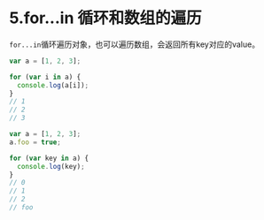 # 5.for...in 循环和数组的遍历

`for...in`循环遍历对象，也可以遍历数组，会返回所有key对应的value。

```javascript
var a = [1, 2, 3];

for (var i in a) {
  console.log(a[i]);
}
// 1
// 2
// 3
```

```javascript
var a = [1, 2, 3];
a.foo = true;

for (var key in a) {
  console.log(key);
}
// 0
// 1
// 2
// foo
```

